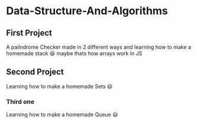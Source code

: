 # Data-Structure-And-Algorithms

## First Project
A pailndrome Checker made in 2 different ways and learning how to make a homemade stack 😆
maybe thats how arrays work in JS

## Second Project 
Learning how to make a homemade Sets 😃

### Third one 
Learning how to make a homemade Queue 😃
